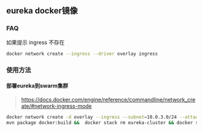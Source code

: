 ## eureka docker镜像

### FAQ
如果提示 ingress 不存在
```bash
docker network create --ingress --driver overlay ingress
```

### 使用方法
#### 部署eureka到swarm集群

> https://docs.docker.com/engine/reference/commandline/network_create/#network-ingress-mode
```bash
docker network create -d overlay --ingress --subnet=10.0.3.0/24 --attachable  dev_overlay
mvn package docker:build &&  docker stack rm eureka-cluster && docker stack  deploy -c  docker-compose.yml eureka-cluster

```

